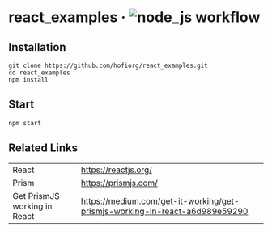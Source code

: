 # react_examples &middot; ![node_js workflow](https://github.com/hofiorg/react_examples/actions/workflows/node.js.yml/badge.svg)

## Installation

```
git clone https://github.com/hofiorg/react_examples.git
cd react_examples
npm install
```

## Start

```
npm start
```

## Related Links

|                              |                                                                               |
|------------------------------|-------------------------------------------------------------------------------|
| React                        | <https://reactjs.org/>                                                        |
| Prism                        | <https://prismjs.com/>                                                        |
| Get PrismJS working in React | <https://medium.com/get-it-working/get-prismjs-working-in-react-a6d989e59290> |

